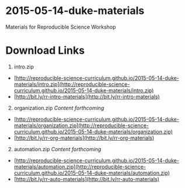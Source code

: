 # 2015-05-14-duke-materials
Materials for Reproducible Science Workshop

# Download Links

1. intro.zip
  - [http://reproducible-science-curriculum.github.io/2015-05-14-duke-materials/intro.zip](http://reproducible-science-curriculum.github.io/2015-05-14-duke-materials/intro.zip)
  - [http://bit.ly/rr-intro-materials](http://bit.ly/rr-intro-materials)
2. organization.zip _Content forthcoming_
  - [http://reproducible-science-curriculum.github.io/2015-05-14-duke-materials/organization.zip](http://reproducible-science-curriculum.github.io/2015-05-14-duke-materials/organization.zip)
  - [http://bit.ly/rr-org-materials](http://bit.ly/rr-org-materials)
2. automation.zip _Content forthcoming_
  - [http://reproducible-science-curriculum.github.io/2015-05-14-duke-materials/automation.zip](http://reproducible-science-curriculum.github.io/2015-05-14-duke-materials/automation.zip)
  - [http://bit.ly/rr-auto-materials](http://bit.ly/rr-auto-materials)

